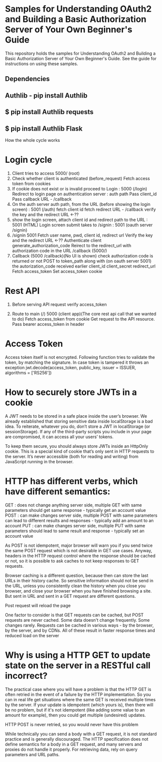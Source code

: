 # Samples for Understanding OAuth2 and Building a Basic Authorization Server of Your Own Beginner's Guide

This repository holds the samples for Understanding OAuth2 and Building a Basic Authorization Server of Your Own Beginner's Guide. See the guide for instructions on using these samples.


## Dependencies
## Authlib - pip install Authlib
## $ pip install Authlib requests
## $ pip install Authlib Flask


How the whole cycle works

Login cycle
=====================================

1. Client tries to access 5000/ (root)
2. Check whether client is authenticated (before_request)
    Fetch access token from cookies
3. If cookie does not exist or is invalid proceed to Login : 5000 (/login)
        Redirect to login page on authentication server : auth path
        Pass client_id
        Pass callback URL - /callback
4.  On the auth server auth path, from the URL (before showing the login screen) : 5001 (/auth)
        fetch client id
        fetch redirect URL - /callback
        verify the key and the redirect URL <-??
5. show the login screen, attach client id and redirect path to the URL : 5001 (HTML)
        Login screen submit takes to /signin : 5001 (oauth server /signin)
6. /signin 5001
        Fetch user name, pwd, client id, redirect url
        Verify the key and the redirect URL <-??
        Authenticate client
        generate_authorization_code
        Reirect to the redirect_url with authorization code in the URL /callback (5000/)
7. Callback (5000 /callback)(No UI is shown)
        check authorization code is returned or not
        POST to token_path along with (on oauth server 5001)
            the autorization_code received earlier
            client_id
            client_secret
            redirect_url
        Fetch access_token
        Set access_token cookie

Rest API
======================================

1. Before serving API request
    verify access_token

2. Route to main (/) 5000 (client app)(The core rest api call that we wanted to do)
        Fetch access_token from cookie
        Get request to the API resource. Pass bearer access_token in header

Access Token
======================================
Access token itself is not encrypted. Following function tries to validate the token, by matching the signature. In case token is tampered it throws an exception
jwt.decode(access_token, public_key,
                               issuer = ISSUER,
                               algorithms = ['RS256'])

How to securely store JWTs in a cookie
======================================
A JWT needs to be stored in a safe place inside the user’s browser. We already established that storing sensitive data inside localStorage is a bad idea. To reiterate, whatever you do, don’t store a JWT in localStorage (or sessionStorage). If any of the third-party scripts you include in your page are compromised, it can access all your users’ tokens.

To keep them secure, you should always store JWTs inside an HttpOnly cookie. This is a special kind of cookie that’s only sent in HTTP requests to the server. It’s never accessible (both for reading and writing) from JavaScript running in the browser.


HTTP has different verbs, which have different semantics:
======================================

GET : does not change anything server side, multiple GET with same parameters should get same response - typically get an account value
POST : can make changes server side, multiple POST with same parameters can lead to different results and responses - typically add an amount to an account
PUT : can make changes server side, multiple PUT with same parameters should lead to same result and response - typically set an account value

As POST is not idempotent, major browser will warn you if you send twice the same POST request which is not desirable in GET use cases.
Anyway, headers in the HTTP request control where the response should be cached or not, so it is possible to ask caches to not keep responses to GET requests.

Browser caching is a different question, because then can store the last URLs in their history cache. So sensitive information should not be send in the URL, unless you consistently clean the history when you close you browser, and close your browser when you have finished browsing a site. But sent in URL and sent in a GET request are different questions.

Post request will reload the page

One factor to consider is that GET requests can be cached, but POST requests are never cached. Some data doesn't change frequently. Some changes rarely.
Requests can be cached in various ways - by the browser, by the server, and by CDNs. All of these result in faster response times and reduced load on the server

Why is using a HTTP GET to update state on the server in a RESTful call incorrect?
======================================
The practical case where you will have a problem is that the HTTP GET is often retried in the event of a failure by the HTTP implementation. So you can in real life get situations where the same GET is received multiple times by the server. If your update is idempotent (which yours is), then there will be no problem, but if it's not idempotent (like adding some value to an amount for example), then you could get multiple (undesired) updates.

HTTP POST is never retried, so you would never have this problem

While technically you can send a body with a GET request, it is not standard practice and is generally discouraged. The HTTP specification does not define semantics for a body in a GET request, and many servers and proxies do not handle it properly. For retrieving data, rely on query parameters and URL paths.
